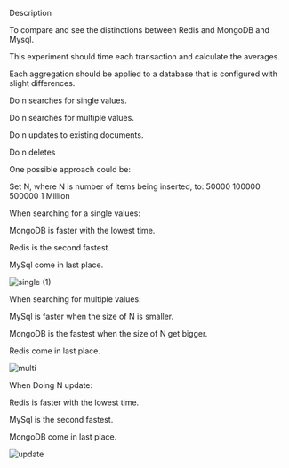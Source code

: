 
Description

To compare and see the distinctions between Redis and MongoDB and Mysql.

This experiment should time each transaction and calculate the averages.

Each aggregation should be applied to a database that is configured with slight differences.

Do n searches for single values.

Do n searches for multiple values.

Do n updates to existing documents.

Do n deletes

One possible approach could be:

Set N, where N is number of items being inserted, to:
50000
100000
500000
1 Million



When searching for a single values:

MongoDB is faster with the lowest time.

Redis is the second fastest.

MySql come in last place.

![single (1)](https://user-images.githubusercontent.com/54680118/145337242-b058809b-8a16-4f75-a957-bdf4cfdedc1f.png)


When searching for multiple values:

MySql is faster when the size of N is smaller.

MongoDB is the fastest when the size of N get bigger.

Redis come in last place.


![multi](https://user-images.githubusercontent.com/54680118/145337296-9921a34c-cb39-4106-9274-12a28515d37b.png)


When Doing N update:

Redis is faster with the lowest time.

MySql is the second fastest.

MongoDB come in last place.

![update](https://user-images.githubusercontent.com/54680118/145337345-ef5f54d5-494c-4e2e-b124-6fa471d9db7a.png)


